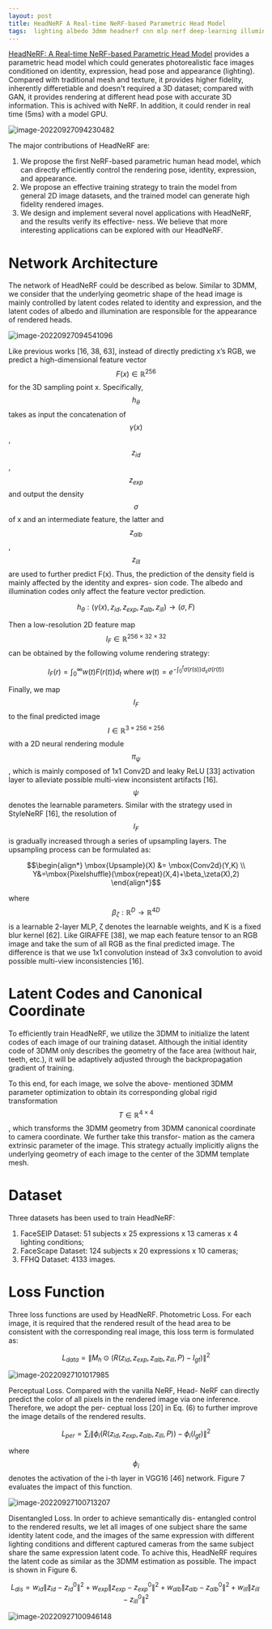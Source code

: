 ```yaml
---
layout: post
title: HeadNeRF A Real-time NeRF-based Parametric Head Model
tags:  lighting albedo 3dmm headnerf cnn mlp nerf deep-learning illumination differential-rendering pose expression identity
---
```


[HeadNeRF: A Real-time NeRF-based Parametric Head Model](https://arxiv.org/abs/2112.05637v3) provides a parametric head model which could generates photorealistic face images conditioned on identity, expression, head pose and appearance (lighting). Compared with traditional mesh and texture, it provides higher fidelity, inherently differetiable and doesn't required a 3D dataset; compared with GAN, it provides rendering at different head pose with accurate 3D information. This is achived with NeRF. In addition, it could render in real time (5ms) with a model GPU.

![image-20220927094230482](https://raw.githubusercontent.com/zhangtemplar/zhangtemplar.github.io/master/uPic/2022_09_27_09_42_34_image-20220927094230482.png)

The major contributions of HeadNeRF are:

1. We propose the first NeRF-based parametric human head model, which can directly efficiently control the rendering pose, identity, expression, and appearance.
2. We propose an effective training strategy to train the model from general 2D image datasets, and the trained model can generate high fidelity rendered images.
3. We design and implement several novel applications with HeadNeRF, and the results verify its effective- ness. We believe that more interesting applications can be explored with our HeadNeRF.

# Network Architecture

The network of HeadNeRF could be described as below. Similar to 3DMM, we consider that the underlying geometric shape of the head image is mainly controlled by latent codes related to identity and expression, and the latent codes of albedo and illumination are responsible for the appearance of rendered heads.

![image-20220927094541096](https://raw.githubusercontent.com/zhangtemplar/zhangtemplar.github.io/master/uPic/2022_09_27_09_45_41_image-20220927094541096.png)

Like previous works [16, 38, 63], instead of directly predicting x’s RGB, we predict a high-dimensional feature vector $$F(x) \in\mathbb{R}^256$$ for the 3D sampling point x. Specifically, $$h_\theta$$ takes as input the concatenation of $$\gamma(x)$$, $$z_{id}$$, $$z_{exp}$$ and output the density $$\sigma$$ of x and an intermediate feature, the latter and $$z_{alb}$$, $$z_{ill}$$ are used to further predict F(x). Thus, the prediction of the density field is mainly affected by the identity and expres- sion code. The albedo and illumination codes only affect the feature vector prediction.

$$h_\theta:(\gamma(x),z_{id},z_{exp},z_{alb},z_{ill})\to(\sigma,F)$$

Then a low-resolution 2D feature map $$I_F\in\mathbb{R}^{256×32×32}$$ can be obtained by the following volume rendering strategy:

$$I_F(r)=\int_0^\infty{w(t)F(r(t))}d_t\mbox{ where }w(t)=e^{-\int_0^t{\sigma(r(s))d_s}\sigma(r(t))}$$

Finally, we map $$I_F$$ to the final predicted image $$I\in\mathbb{R}^{3×256×256}$$ with a 2D neural rendering module $$\pi_\psi$$, which is mainly composed of 1x1 Conv2D and leaky ReLU [33] activation layer to alleviate possible multi-view inconsistent artifacts [16]. $$\psi$$ denotes the learnable parameters. Similar with the strategy used in StyleNeRF [16], the resolution of $$I_F$$ is gradually increased through a series of upsampling layers. The upsampling process can be formulated as:

$$\begin{align*}
\mbox{Upsample}(X) &= \mbox{Conv2d}(Y,K) \\
 Y&=\mbox{Pixelshuffle}(\mbox{repeat}(X,4)+\beta_\zeta(X),2) 
\end{align*}$$

where $$\beta_\zeta : \mathbb{R}^D \to \mathbb{R}^{4D}$$ is a learnable 2-layer MLP, ζ denotes the learnable weights, and K is a fixed blur kernel [62]. Like GIRAFFE [38], we map each feature tensor to an RGB image and take the sum of all RGB as the final predicted image. The difference is that we use 1x1 convolution instead of 3x3 convolution to avoid possible multi-view inconsistencies [16].

# Latent Codes and Canonical Coordinate

To efficiently train HeadNeRF, we utilize the 3DMM to initialize the latent codes of each image of our training dataset. Although the initial identity code of 3DMM only describes the geometry of the face area (without hair, teeth, etc.), it will be adaptively adjusted through the backpropagation gradient of training.

To this end, for each image, we solve the above- mentioned 3DMM parameter optimization to obtain its corresponding global rigid transformation $$T\in\mathbb{R}^{4×4}$$, which transforms the 3DMM geometry from 3DMM canonical coordinate to camera coordinate. We further take this transfor- mation as the camera extrinsic parameter of the image. This strategy actually implicitly aligns the underlying geometry of each image to the center of the 3DMM template mesh.

# Dataset

Three datasets has been used to train HeadNeRF:

1. FaceSEIP Dataset: 51 subjects x 25 expressions x 13 cameras x 4 lighting conditions;
2. FaceScape Dataset: 124 subjects x 20 expressions x 10 cameras;
3. FFHQ Dataset: 4133 images.

# Loss Function

Three loss functions are used by HeadNeRF. Photometric Loss. For each image, it is required that the rendered result of the head area to be consistent with the corresponding real image, this loss term is formulated as:

$$L_{data}=\lVert M_h\odot (R(z_{id},z_{exp},z_{alb},z_{ill},P)-I_{gt})\rVert^2$$

![image-20220927101017985](https://raw.githubusercontent.com/zhangtemplar/zhangtemplar.github.io/master/uPic/2022_09_27_10_10_18_image-20220927101017985.png)

Perceptual Loss. Compared with the vanilla NeRF, Head- NeRF can directly predict the color of all pixels in the rendered image via one inference. Therefore, we adopt the per- ceptual loss [20] in Eq. (6) to further improve the image details of the rendered results.

$$L_{per}=\sum_i{\lVert \phi_i(R(z_{id},z_{exp},z_{alb},z_{ill},P))-\phi_i(I_{gt})\rVert^2}$$

where $$\phi_i$$ denotes the activation of the i-th layer in VGG16 [46] network. Figure 7 evaluates the impact of this function.

![image-20220927100713207](https://raw.githubusercontent.com/zhangtemplar/zhangtemplar.github.io/master/uPic/2022_09_27_10_07_13_image-20220927100713207.png)

Disentangled Loss. In order to achieve semantically dis- entangled control to the rendered results, we let all images of one subject share the same identity latent code, and the images of the same expression with different lighting conditions and different captured cameras from the same subject share the same expression latent code. To achive this, HeadNeRF requires the latent code as similar as the 3DMM estimation as possible. The impact is shown in Figure 6.

$$L_{dis}=w_{id}\lVert z_{id}-z_{id}^0\rVert^2+w_{exp}\lVert z_{exp}-z_{exp}^0\rVert^2+w_{alb}\lVert z_{alb}-z_{alb}^0\rVert^2+w_{ill}\lVert z_{ill}-z_{ill}^0\rVert^2$$

![image-20220927100946148](https://raw.githubusercontent.com/zhangtemplar/zhangtemplar.github.io/master/uPic/2022_09_27_10_09_46_image-20220927100946148.png)
